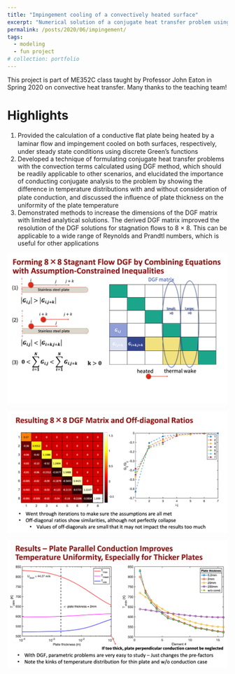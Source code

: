 ```yaml
---
title: "Impingement cooling of a convectively heated surface"
excerpt: "Numerical solution of a conjugate heat transfer problem using discrete Green's functions   <br/><img src='/images/Impingement/01.png'>"
permalink: /posts/2020/06/impingement/
tags:
  - modeling
  - fun project
# collection: portfolio
---
```


This project is part of ME352C class taught by Professor John Eaton in Spring 2020 on convective heat transfer. Many thanks to the teaching team!

# Highlights

1. Provided the calculation of a conductive ﬂat plate being heated by a laminar ﬂow and impingement cooled on both surfaces, respectively, under steady state conditions using discrete Green’s functions
2. Developed a technique of formulating conjugate heat transfer problems with the convection terms calculated using DGF method, which should be readily applicable to other scenarios, and elucidated the importance of conducting conjugate analysis to the problem by showing the diﬀerence in temperature distributions with and without consideration of plate conduction, and discussed the inﬂuence of plate thickness on the uniformity of the plate temperature
3. Demonstrated methods to increase the dimensions of the DGF matrix with limited analytical solutions. The derived DGF matrix improved the resolution of the DGF solutions for stagnation ﬂows to 8 × 8. This can be applicable to a wide range of Reynolds and Prandtl numbers, which is useful for other applications

![photo1](/images/Impingement/02.png)

![photo1](/images/Impingement/03.png)

![photo1](/images/Impingement/04.png)